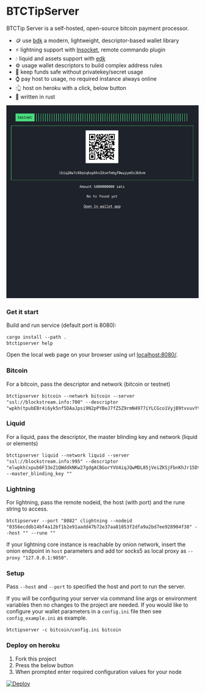 BTCTipServer
===
BTCTip Server is a self-hosted, open-source bitcoin payment processor. 

- :coin: use [bdk](https://github.com/bitcoindevkit/bdk) a modern, lightweight, descriptor-based wallet library
- :zap: lightning support with [lnsocket](https://github.com/jb55/lnsocket), remote commando plugin
- :droplet: liquid and assets support with [edk](https://github.com/lvaccaro/edk)
- :gear: usage wallet descriptors to build complex address rules
- :ninja: keep funds safe without privatekey/secret usage
- :watch: pay host to usage, no required instance always online
- ::point_up_2: host on heroku with a click, below button
- :crab: written in rust

![title](assets/preview.png)

### Get it start
Build and run service (default port is 8080):
```
cargo install --path .
btctipserver help
```
Open the local web page on your browser using url [localhost:8080/](http://localhost:8080/).

### Bitcoin
For a bitcoin, pass the descriptor and network (bitcoin or testnet)
```
btctipserver bitcoin --network bitcoin --server "ssl://blockstream.info:700" --descriptor "wpkh(tpubEBr4i6yk5nf5DAaJpsi9N2pPYBeJ7fZ5Z9rmN4977iYLCGco1VyjB9tvvuvYtfZzjD5A8igzgw3HeWeeKFmanHYqksqZXYXGsw5zjnj7KM9/*)"
```

### Liquid
For a liquid, pass the descriptor, the master blinding key and network (liquid or elements)
```
btctipserver liquid --network liquid --server "ssl://blockstream.info:995" --descriptor "elwpkh(xpub6F33eZ1QWddkNKw27gdgACBGorYVU4iqJQwMDL85jVeiZKSjFbnKhJr15DtzBuiDLHAEr2aXk2aXahLq8Jpt9KZh1ubHuCc9Nbf65d65kPH/*)#yvsg4jzf" --master_blinding_key ""
```

### Lightning
For lightning, pass the remote nodeid, the host (with port) and the rune string to access.
```
btctipserver --port "8082" clightning --nodeid "0356ecddb14bf4a12bf1b2e91aadd47b72e37aa81053f2dfa9a2bd7ee928904f30" --host "" --rune ""
```
If your lightning core instance is reachable by onion network, insert the onion endpoint in `host` parameters and add tor socks5 as local proxy as `--proxy "127.0.0.1:9050"`.

### Setup

Pass `--host` and `--port` to specified the host and port to run the server.

If you will be configuring your server via command line args or environment variables then no
changes to the project are needed. If you would like to configure your wallet parameters in a
`config.ini` file then see `config_example.ini` as example.
```
btctipserver -c bitcoin/config.ini bitcoin
```

### Deploy on heroku

1. Fork this project
2. Press the below button
3. When prompted enter required configuration values for your node

[![Deploy](https://www.herokucdn.com/deploy/button.svg)](https://heroku.com/deploy)
